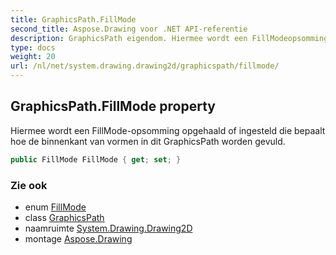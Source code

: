 ```yaml
---
title: GraphicsPath.FillMode
second_title: Aspose.Drawing voor .NET API-referentie
description: GraphicsPath eigendom. Hiermee wordt een FillModeopsomming opgehaald of ingesteld die bepaalt hoe de binnenkant van vormen in dit GraphicsPath worden gevuld.
type: docs
weight: 20
url: /nl/net/system.drawing.drawing2d/graphicspath/fillmode/
---
```

## GraphicsPath.FillMode property

Hiermee wordt een FillMode-opsomming opgehaald of ingesteld die bepaalt hoe de binnenkant van vormen in dit GraphicsPath worden gevuld.

```csharp
public FillMode FillMode { get; set; }
```

### Zie ook

* enum [FillMode](../../fillmode/)
* class [GraphicsPath](../)
* naamruimte [System.Drawing.Drawing2D](../../graphicspath/)
* montage [Aspose.Drawing](../../../)


